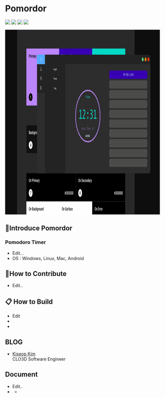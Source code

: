 # Pomordor
<img src="https://ci.appveyor.com/api/projects/status/github/kiseop91/Pomordor?branch=develop&svg=true">  <img src="https://img.shields.io/github/issues-pr/kiseop91/Pomordor/Pomordor">  <img src="https://img.shields.io/github/languages/top/kiseop91/Pomordor">  <img src="https://img.shields.io/github/contributors/kiseop91/Pomordor">  
 
<img src="./images/todos.gif" width="800" height="600"> 
 
## 🚀Introduce Pomordor

### Pomodoro Timer

- Edit...
- OS : Windows, Linux, Mac, Android 
 
## 👏How to Contribute
- Edit..
   
## 📋 How to Build 
- Edit 
-  
- 
  
## BLOG 
- [Kiseop Kim](https://blog.naver.com/kiseop91)  
CLO3D Software Engineer 
   

## Document 
- Edit..
- -
